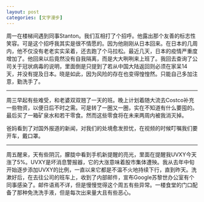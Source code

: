 ```yaml
---
layout: post
categories: [文字漫步]
---
```


周一在楼梯间遇到同事Stanton。我们互相打了个招呼。他露出那个友善的标志性笑容。可是这个招呼我其实是很不情愿的。因为他刚刚从日本回来。在日本的几周内，他不仅没有老老实实呆着，还去跑了个马拉松。最近几天，日本的疫情严重度增加了。他回来以后竟然没有自我隔离，而是大大咧咧来上班了。我回去查询了公司关于冠状病毒的说明，里面倒是只提到了若从中国大陆返回则必须在家呆14天，并没有提及日本。晓是如此，因为风险的存在也变得惶惶然。只能自己多加注意，勤洗手了。

* * *

周三早起有些难受，和老婆双双翘了一天的班。晚上计划着随大流去Costco补充一些物资，以便日后不时之需。可是转了一圈又一圈，实在不知道有什么要囤的。最后买了一箱矿泉水和若干零食。然而这些零食将在未来两周内被我消灭掉。

爸妈看到了对国外报道的新闻，对我们的处境愈发担忧，在视频的时候叮嘱我们要开车，戴口罩。

* * *

周五醒来，天有些阴沉，朦胧中看到手机新提醒的亮光，里面在提醒我UVXY今天涨了5%。UVXY是坏消息警报器，它的大涨意味着股市集体遭殃。我从去年中旬开始逐步添加UVXY的比例，一直以来它都是不温不火地持续下行，直到昨天。洗漱好后，在去往公司的班车上，收到了内部邮件，宣布Google苏黎世办公室有个同事感染了。邮件语焉不详，但是慢慢觉得这个周五有些异常。一楼食堂的门口配备了那种免洗洗手液，但是每次出来量大且有些恶心。
